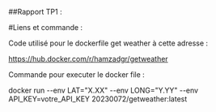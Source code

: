 ##Rapport TP1 :

#Liens et commande : 

Code utilisé pour le dockerfile get weather à cette adresse : 

https://hub.docker.com/r/hamzadgr/getweather 

Commande pour executer le docker file :

docker run --env LAT="X.XX" --env LONG="Y.YY" --env API_KEY=votre_API_KEY 20230072/getweather:latest

